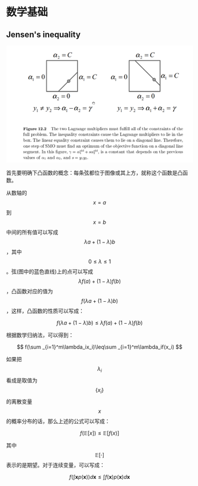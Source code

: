 # 数学基础

## Jensen's inequality

![](../.gitbook/assets/image%20%287%29.png)

首先要明确下凸函数的概念：每条弦都位于图像或其上方，就称这个函数是凸函数。

从数轴的$$x=a$$到$$x=b$$中间的所有值可以写成$$\lambda a+(1-\lambda)b$$，其中$$0\leq \lambda \leq 1$$。弦\(图中的蓝色直线\)上的点可以写成$$\lambda f(a) +(1-\lambda)f(b)$$，凸函数对应的值为$$f(\lambda a +(1-\lambda)b)$$，这样，凸函数的性质可以写成：

$$
f(\lambda a +(1-\lambda)b)\leq\lambda f(a) +(1-\lambda)f(b)
$$

根据数学归纳法，可以得到：

$$
f(\sum _{i=1}^m\lambda_ix_i)\leq\sum _{i=1}^m\lambda_if(x_i)
$$

如果把$$\lambda_i$$看成是取值为$$\{x_i\}$$的离散变量$$x$$的概率分布的话，那么上述的公式可以写成：

$$
f(\mathbb{E}[x]) \leq \mathbb{E}[f(x)]
$$

其中$$\mathbb E[\cdot]$$表示的是期望。对于连续变量，可以写成：

$$
f(\int \boldsymbol xp( \boldsymbol x))d \boldsymbol x \leq \int f( \boldsymbol x)p( \boldsymbol x)d \boldsymbol x
$$





